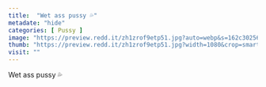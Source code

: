 ```yaml
---
title:  "Wet ass pussy 💦"
metadate: "hide"
categories: [ Pussy ]
image: "https://preview.redd.it/zh1zrof9etp51.jpg?auto=webp&s=162c302562c40dfc688029a3644cc5cf7971cc53"
thumb: "https://preview.redd.it/zh1zrof9etp51.jpg?width=1080&crop=smart&auto=webp&s=46df06ed3b0cc896777df422efec602285b676f2"
visit: ""
---
```

Wet ass pussy 💦
